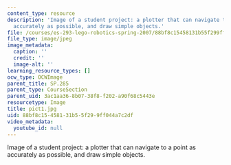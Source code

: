 ```yaml
---
content_type: resource
description: 'Image of a student project: a plotter that can navigate to a point as
  accurately as possible, and draw simple objects.'
file: /courses/es-293-lego-robotics-spring-2007/88bf8c15458131b55f299ff044a7c2df_pict1.jpg
file_type: image/jpeg
image_metadata:
  caption: ''
  credit: ''
  image-alt: ''
learning_resource_types: []
ocw_type: OCWImage
parent_title: SP.285
parent_type: CourseSection
parent_uid: 3ac1aa36-8b07-38f8-f202-a90f68c5443e
resourcetype: Image
title: pict1.jpg
uid: 88bf8c15-4581-31b5-5f29-9ff044a7c2df
video_metadata:
  youtube_id: null
---
```

Image of a student project: a plotter that can navigate to a point as accurately as possible, and draw simple objects.